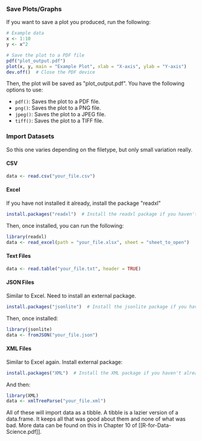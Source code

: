 ### Save Plots/Graphs
If you want to save a plot you produced, run the following:
```R
# Example data 
x <- 1:10
y <- x^2  

# Save the plot to a PDF file 
pdf("plot_output.pdf") 
plot(x, y, main = "Example Plot", xlab = "X-axis", ylab = "Y-axis") 
dev.off()  # Close the PDF device
```
Then, the plot will be saved as "plot_output.pdf". You have the following options to use:
- `pdf()`: Saves the plot to a PDF file.
- `png()`: Saves the plot to a PNG file.
- `jpeg()`: Saves the plot to a JPEG file.
- `tiff()`: Saves the plot to a TIFF file.

### Import Datasets
So this one varies depending on the filetype, but only small variation really.
#### CSV
```R
data <- read.csv("your_file.csv")
```
#### Excel
If you have not installed it already, install the package "readxl"
```R
install.packages("readxl")  # Install the readxl package if you haven't already
```
Then, once installed, you can run the following:
```R
library(readxl)
data <- read_excel(path = "your_file.xlsx", sheet = "sheet_to_open")
```
#### Text Files
```R
data <- read.table("your_file.txt", header = TRUE)
```
#### JSON Files
Similar to Excel. Need to install an external package.
```R
install.packages("jsonlite")  # Install the jsonlite package if you haven't already
```
Then, once installed:
```R
library(jsonlite)
data <- fromJSON("your_file.json")
```
#### XML Files
Similar to Excel again. Install external package:
```R
install.packages("XML")  # Install the XML package if you haven't already
```
And then:
```R
library(XML)
data <- xmlTreeParse("your_file.xml")
```

All of these will import data as a tibble. A tibble is a lazier version of a data.frame. It keeps all that was good about them and none of what was bad. More data can be found on this in Chapter 10 of [[R-for-Data-Science.pdf]].

